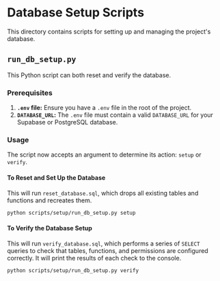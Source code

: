 # Database Setup Scripts

This directory contains scripts for setting up and managing the project's database.

## `run_db_setup.py`

This Python script can both reset and verify the database.

### Prerequisites

1.  **`.env` file:** Ensure you have a `.env` file in the root of the project.
2.  **`DATABASE_URL`:** The `.env` file must contain a valid `DATABASE_URL` for your Supabase or PostgreSQL database.

### Usage

The script now accepts an argument to determine its action: `setup` or `verify`.

#### To Reset and Set Up the Database

This will run `reset_database.sql`, which drops all existing tables and functions and recreates them.

```bash
python scripts/setup/run_db_setup.py setup
```

#### To Verify the Database Setup

This will run `verify_database.sql`, which performs a series of `SELECT` queries to check that tables, functions, and permissions are configured correctly. It will print the results of each check to the console.

```bash
python scripts/setup/run_db_setup.py verify
```